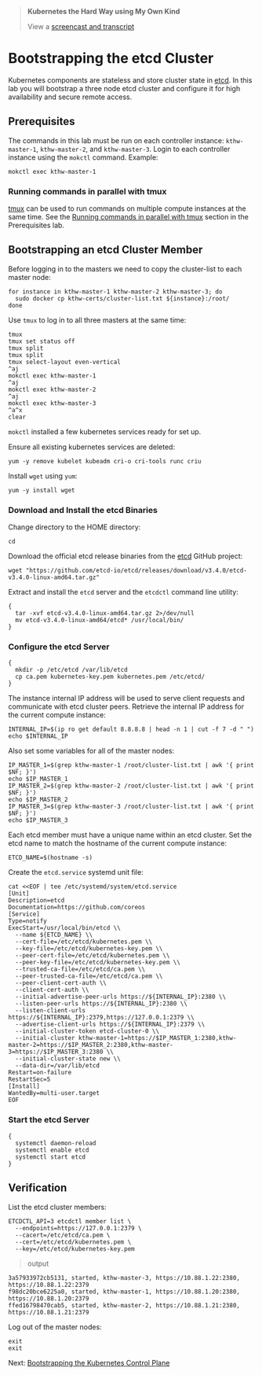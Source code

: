 >  **Kubernetes the Hard Way using My Own Kind**
> 
> View a [screencast and transcript](kthw-7-transcript.md)

# Bootstrapping the etcd Cluster

Kubernetes components are stateless and store cluster state in [etcd](https://github.com/etcd-io/etcd). In this lab you will bootstrap a three node etcd cluster and configure it for high availability and secure remote access.

## Prerequisites

The commands in this lab must be run on each controller instance: `kthw-master-1`, `kthw-master-2`, and `kthw-master-3`. Login to each controller instance using the `mokctl` command. Example:

```
mokctl exec kthw-master-1
```

### Running commands in parallel with tmux

[tmux](https://github.com/tmux/tmux/wiki) can be used to run commands on multiple compute instances at the same time. See the [Running commands in parallel with tmux](01-prerequisites.md#running-commands-in-parallel-with-tmux) section in the Prerequisites lab.

## Bootstrapping an etcd Cluster Member

Before logging in to the masters we need to copy the cluster-list to each master node:

```
for instance in kthw-master-1 kthw-master-2 kthw-master-3; do
  sudo docker cp kthw-certs/cluster-list.txt ${instance}:/root/
done
```

Use `tmux` to log in to all three masters at the same time:

```
tmux
tmux set status off
tmux split
tmux split
tmux select-layout even-vertical
^aj
mokctl exec kthw-master-1
^aj
mokctl exec kthw-master-2
^aj
mokctl exec kthw-master-3
^a^x
clear
```

`mokctl` installed a few kubernetes services ready for set up.

Ensure all existing kubernetes services are deleted:

```
yum -y remove kubelet kubeadm cri-o cri-tools runc criu
```

Install `wget` using `yum`:

```
yum -y install wget
```

### Download and Install the etcd Binaries

Change directory to the HOME directory:

```
cd
```

Download the official etcd release binaries from the [etcd](https://github.com/etcd-io/etcd) GitHub project:

```
wget "https://github.com/etcd-io/etcd/releases/download/v3.4.0/etcd-v3.4.0-linux-amd64.tar.gz"
```

Extract and install the `etcd` server and the `etcdctl` command line utility:

```
{
  tar -xvf etcd-v3.4.0-linux-amd64.tar.gz 2>/dev/null
  mv etcd-v3.4.0-linux-amd64/etcd* /usr/local/bin/
}
```
### Configure the etcd Server

```
{
  mkdir -p /etc/etcd /var/lib/etcd
  cp ca.pem kubernetes-key.pem kubernetes.pem /etc/etcd/
}
```

The instance internal IP address will be used to serve client requests and communicate with etcd cluster peers. Retrieve the internal IP address for the current compute instance:


```
INTERNAL_IP=$(ip ro get default 8.8.8.8 | head -n 1 | cut -f 7 -d " ")
echo $INTERNAL_IP
```

Also set some variables for all of the master nodes:

```
IP_MASTER_1=$(grep kthw-master-1 /root/cluster-list.txt | awk '{ print $NF; }')
echo $IP_MASTER_1
IP_MASTER_2=$(grep kthw-master-2 /root/cluster-list.txt | awk '{ print $NF; }')
echo $IP_MASTER_2
IP_MASTER_3=$(grep kthw-master-3 /root/cluster-list.txt | awk '{ print $NF; }')
echo $IP_MASTER_3
```

Each etcd member must have a unique name within an etcd cluster. Set the etcd name to match the hostname of the current compute instance:

```
ETCD_NAME=$(hostname -s)
```

Create the `etcd.service` systemd unit file:

```
cat <<EOF | tee /etc/systemd/system/etcd.service
[Unit]
Description=etcd
Documentation=https://github.com/coreos
[Service]
Type=notify
ExecStart=/usr/local/bin/etcd \\
  --name ${ETCD_NAME} \\
  --cert-file=/etc/etcd/kubernetes.pem \\
  --key-file=/etc/etcd/kubernetes-key.pem \\
  --peer-cert-file=/etc/etcd/kubernetes.pem \\
  --peer-key-file=/etc/etcd/kubernetes-key.pem \\
  --trusted-ca-file=/etc/etcd/ca.pem \\
  --peer-trusted-ca-file=/etc/etcd/ca.pem \\
  --peer-client-cert-auth \\
  --client-cert-auth \\
  --initial-advertise-peer-urls https://${INTERNAL_IP}:2380 \\
  --listen-peer-urls https://${INTERNAL_IP}:2380 \\
  --listen-client-urls https://${INTERNAL_IP}:2379,https://127.0.0.1:2379 \\
  --advertise-client-urls https://${INTERNAL_IP}:2379 \\
  --initial-cluster-token etcd-cluster-0 \\
  --initial-cluster kthw-master-1=https://$IP_MASTER_1:2380,kthw-master-2=https://$IP_MASTER_2:2380,kthw-master-3=https://$IP_MASTER_3:2380 \\
  --initial-cluster-state new \\
  --data-dir=/var/lib/etcd
Restart=on-failure
RestartSec=5
[Install]
WantedBy=multi-user.target
EOF
```

### Start the etcd Server

```
{
  systemctl daemon-reload
  systemctl enable etcd
  systemctl start etcd
}
```

## Verification

List the etcd cluster members:

```
ETCDCTL_API=3 etcdctl member list \
  --endpoints=https://127.0.0.1:2379 \
  --cacert=/etc/etcd/ca.pem \
  --cert=/etc/etcd/kubernetes.pem \
  --key=/etc/etcd/kubernetes-key.pem
```

> output

```
3a57933972cb5131, started, kthw-master-3, https://10.88.1.22:2380, https://10.88.1.22:2379
f98dc20bce6225a0, started, kthw-master-1, https://10.88.1.20:2380, https://10.88.1.20:2379
ffed16798470cab5, started, kthw-master-2, https://10.88.1.21:2380, https://10.88.1.21:2379
```

Log out of the master nodes:

```
exit
exit
```

Next: [Bootstrapping the Kubernetes Control Plane](kthw-8.md)
